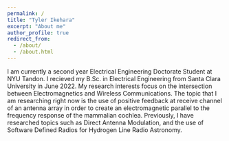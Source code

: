 ```yaml
---
permalink: /
title: "Tyler Ikehara"
excerpt: "About me"
author_profile: true
redirect_from: 
  - /about/
  - /about.html
---
```


I am currently a second year Electrical Engineering Doctorate Student at NYU Tandon. I recieved my B.Sc. in Electrical Engineering from Santa Clara University in June 2022. My research interests focus on the intersection between Electromagnetics and Wireless Communications. The topic that I am researching right now is the use of positive feedback at receive channel of an antenna array in order to create an electromagnetic parallel to the frequency response of the mammalian cochlea. Previously, I have researched topics such as Direct Antenna Modulation, and the use of Software Defined Radios for Hydrogen Line Radio Astronomy.
